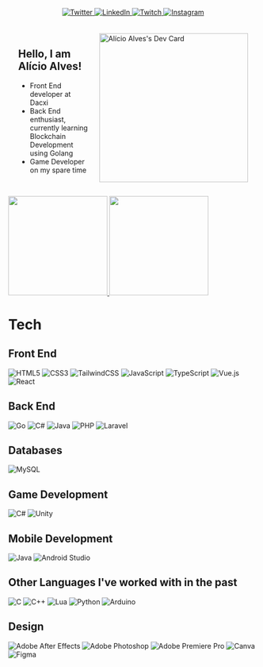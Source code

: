 <div align="left" style="margin-bottom:20px">

 <p align="center"><a href="https://twitter.com/alicioalvesm">
    <img
      src="https://img.shields.io/badge/Twitter-%231DA1F2.svg?style=for-the-badge&logo=Twitter&logoColor=white"
      alt="Twitter"
    />
  </a>
  </a>
  <a href="https://www.linkedin.com/in/al%C3%ADcio-alves-de-mendon%C3%A7a-58114313b/">
    <img
      src="https://img.shields.io/badge/linkedin-%230077B5.svg?style=for-the-badge&logo=linkedin&logoColor=white"
      alt="LinkedIn"
    />
  </a>
    <a href="https://www.twitch.tv/sn0wtv">
    <img
      src="https://img.shields.io/badge/Twitch-%239146FF.svg?style=for-the-badge&logo=Twitch&logoColor=white"
      alt="Twitch"
    />
  </a>
   <a href="https://www.instagram.com/alicio_a/">
    <img
      src="https://img.shields.io/badge/Instagram-%23E4405F.svg?style=for-the-badge&logo=Instagram&logoColor=white"
      alt="Instagram"
    />
  </a>
  </p>

<a href="https://app.daily.dev/alicioalves"><img width="300" align="right" src="https://api.daily.dev/devcards/f0148a1979a6484b926d26999f020aa1.png?r=xvj" alt="Alício Alves's Dev Card" style="margin:20px;"/></a>

<div style="padding:20px">

## Hello, I am Alício Alves!

- Front End developer at Dacxi
- Back End enthusiast, currently learning Blockchain Development using Golang
- Game Developer on my spare time

</div>

<div style="margin-top:10px">
<a href="https://github.com/alicioalves">
<img height="200px" w src="https://github-readme-stats.vercel.app/api?username=alicioalves&show_icons=true&theme=jolly&count_private=true"/>
<img height="200px" src="https://github-readme-stats.vercel.app/api/top-langs/?username=alicioalves&hide=shaderlab,css,hlsl,html,blade&layout=compact&show_icons=true&title_color=FE63D9&icon_color=34abeb&text_color=daf7dc&bg_color=291B3E&card_width=370&langs_count=6&">
</a>
</div>
</div>

<div style="margin-top:20px">

# Tech

## Front End

![HTML5](https://img.shields.io/badge/html5-%23E34F26.svg?style=for-the-badge&logo=html5&logoColor=white)
![CSS3](https://img.shields.io/badge/css3-%231572B6.svg?style=for-the-badge&logo=css3&logoColor=white)
![TailwindCSS](https://img.shields.io/badge/tailwindcss-%2338B2AC.svg?style=for-the-badge&logo=tailwind-css&logoColor=white)
![JavaScript](https://img.shields.io/badge/javascript-%23323330.svg?style=for-the-badge&logo=javascript&logoColor=%23F7DF1E)
![TypeScript](https://img.shields.io/badge/typescript-%23007ACC.svg?style=for-the-badge&logo=typescript&logoColor=white)
![Vue.js](https://img.shields.io/badge/vuejs-%2335495e.svg?style=for-the-badge&logo=vuedotjs&logoColor=%234FC08D)
![React](https://img.shields.io/badge/react-%2320232a.svg?style=for-the-badge&logo=react&logoColor=%2361DAFB)

## Back End

![Go](https://img.shields.io/badge/go-%2300ADD8.svg?style=for-the-badge&logo=go&logoColor=white)
![C#](https://img.shields.io/badge/c%23-%23239120.svg?style=for-the-badge&logo=c-sharp&logoColor=white)
![Java](https://img.shields.io/badge/java-%23ED8B00.svg?style=for-the-badge&logo=java&logoColor=white)
![PHP](https://img.shields.io/badge/php-%23777BB4.svg?style=for-the-badge&logo=php&logoColor=white)
![Laravel](https://img.shields.io/badge/laravel-%23FF2D20.svg?style=for-the-badge&logo=laravel&logoColor=white)

## Databases

![MySQL](https://img.shields.io/badge/mysql-%2300f.svg?style=for-the-badge&logo=mysql&logoColor=white)

## Game Development

![C#](https://img.shields.io/badge/c%23-%23239120.svg?style=for-the-badge&logo=c-sharp&logoColor=white)
![Unity](https://img.shields.io/badge/unity-%23000000.svg?style=for-the-badge&logo=unity&logoColor=white)

## Mobile Development

![Java](https://img.shields.io/badge/java-%23ED8B00.svg?style=for-the-badge&logo=java&logoColor=white)
![Android Studio](https://img.shields.io/badge/Android%20Studio-3DDC84.svg?style=for-the-badge&logo=android-studio&logoColor=white)

## Other Languages I've worked with in the past

![C](https://img.shields.io/badge/c-%2300599C.svg?style=for-the-badge&logo=c&logoColor=white)
![C++](https://img.shields.io/badge/c++-%2300599C.svg?style=for-the-badge&logo=c%2B%2B&logoColor=white)
![Lua](https://img.shields.io/badge/lua-%232C2D72.svg?style=for-the-badge&logo=lua&logoColor=white)
![Python](https://img.shields.io/badge/python-3670A0?style=for-the-badge&logo=python&logoColor=ffdd54)
![Arduino](https://img.shields.io/badge/-Arduino-00979D?style=for-the-badge&logo=Arduino&logoColor=white)

## Design

![Adobe After Effects](https://img.shields.io/badge/Adobe%20After%20Effects-9999FF.svg?style=for-the-badge&logo=Adobe%20After%20Effects&logoColor=white)
![Adobe Photoshop](https://img.shields.io/badge/adobe%20photoshop-%2331A8FF.svg?style=for-the-badge&logo=adobe%20photoshop&logoColor=white)
![Adobe Premiere Pro](https://img.shields.io/badge/Adobe%20Premiere%20Pro-9999FF.svg?style=for-the-badge&logo=Adobe%20Premiere%20Pro&logoColor=white)
![Canva](https://img.shields.io/badge/Canva-%2300C4CC.svg?style=for-the-badge&logo=Canva&logoColor=white)
![Figma](https://img.shields.io/badge/figma-%23F24E1E.svg?style=for-the-badge&logo=figma&logoColor=white)

</div>
